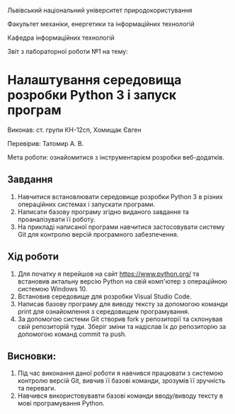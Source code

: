 Львівський національний університет природокористування

Факультет механіки, енергетики та інформаційних технологій

Кафедра інформаційних технологій

Звіт з лабораторної роботи №1 на тему:

# Налаштування середовища розробки Python 3 і запуск програм

Виконав: ст. групи КН-12сп, Хомищак Євген

Перевірив: Татомир А. В.

Мета роботи: ознайомитися з інструментарієм розробки веб-додатків.

## Завдання
1. Навчитися встановлювати середовище розробки Python 3 в різних
операційних системах і запускати програми.
2. Написати базову програму згідно виданого завдання та проаналізувати
її роботу.
3. На прикладі написаної програми навчитися застосовувати систему Git
для контролю версій програмного забезпечення.


## Хід роботи
1. Для початку я перейшов на сайт https://www.python.org/ та встановив актальну версію Python на свій комп'ютер з операційною системою Windows 10.
2. Встановив середовище для розробки Visual Studio Code.
3. Написав базову програму для виводу тексту за допомогою команди print для ознайомлення з середовищем програмування.
4. За допомогою системи Git створив fork у репозиторії та склонував свій репозиторій туди. Зберіг зміни та надіслав їх до репозиторію за допомогою команд commit та push.

## Висновки:
1. Під час виконання даної роботи я навчився працювати з системою контролю версій Git, вивчив її базові команди, зрозумів її зручність та переваги. 
2. Навчився використовувавти базові команди вводу/виводу тексту в мові програмування Python.